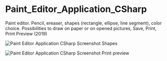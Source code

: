 # Paint_Editor_Application_CSharp
Paint editor. Pencil, ereaser, shapes (rectangle, ellipse, line segment), color choice. Possibilities to draw on paper or on opened pictures, Save, Print, Print Preview (2019)


![Paint Editor Application CSharp Screenshot Shapes](https://github.com/creeren/Paint_Editor_Application_CSharp/edit/main/Shapes.jpg)

![Paint Editor Application CSharp Screenshot Print preview](https://github.com/creeren/Paint_Editor_Application_CSharp/edit/main/Print_preview.jpg)
